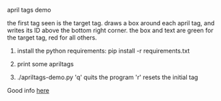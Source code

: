 april tags demo

the first tag seen is the target tag.
draws a box around each april tag, and writes its ID above the bottom right corner.
the box and text are green for the target tag, red for all others.

1. install the python requirements:
  pip install -r requirements.txt

2. print some apriltags

3. ./apriltags-demo.py
   'q' quits the program
   'r' resets the initial tag


Good info [here](https://pyimagesearch.com/2020/11/02/apriltag-with-python/)
